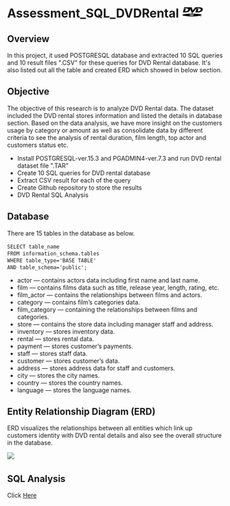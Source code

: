 # Assessment_SQL_DVDRental <img src="https://github.com/Stella-Ho/Assessment_SQL_DVDRental/blob/6adb6504f4cf14326be437e4a50e84d2896f8824/DVD_photo.png" width="50"> 


## Overview
In this project, it used POSTGRESQL database and extracted 10 SQL queries and 10 result files ".CSV" for these queries for DVD Rental database. It's also listed out all the table and created ERD which showed in below section.

## Objective
The objective of this research is to analyze DVD Rental data. The dataset included the DVD rental stores information and listed the details in database section. Based on the data analysis, we have more insight on the customers usage by category or amount as well as consolidate data by different criteria to see the analysis of rental duration, film length, top actor and customers status etc.

- Install POSTGRESQL-ver.15.3 and PGADMIN4-ver.7.3 and run DVD rental dataset file ".TAR"
- Create 10 SQL queries for DVD rental database
- Extract CSV result for each of the query
- Create Github repository to store the results
- DVD Rental SQL Analysis

## Database
There are 15 tables in the database as below.
```
SELECT table_name
FROM information_schema.tables
WHERE table_type='BASE TABLE'
AND table_schema='public';
```
- actor — contains actors data including first name and last name.
- film — contains films data such as title, release year, length, rating, etc.
- film_actor — contains the relationships between films and actors.
- category — contains film’s categories data.
- film_category — containing the relationships between films and categories.
- store — contains the store data including manager staff and address.
- inventory — stores inventory data.
- rental — stores rental data.
- payment — stores customer’s payments.
- staff — stores staff data.
- customer — stores customer’s data.
- address — stores address data for staff and customers.
- city — stores the city names.
- country — stores the country names.
- language — stores the language names.

## Entity Relationship Diagram (ERD)
ERD visualizes the relationships between all entities which link up customers identity with DVD rental details and also see the overall structure in the database.

<img src="https://github.com/Stella-Ho/Assessment_SQL_DVDRental/assets/141046828/e3d28a81-592f-43b7-9c77-7b240e0a0505" width="800">

## SQL Analysis
Click [Here](https://github.com/Stella-Ho/Assessment_SQL_DVDRental/blob/3e8d35855ea2a74921b0e7f2f093b4eda14e54e6/SQL_Analysis.md)
